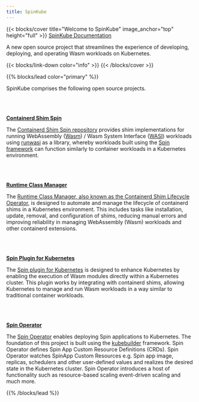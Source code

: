 ```yaml
---
title: SpinKube
---
```


{{< blocks/cover title="Welcome to SpinKube" image_anchor="top" height="full" >}}
<a class="btn btn-lg btn-primary me-3 mb-4" href="/docs/">
  SpinKube Documentation <i class="fas fa-arrow-alt-circle-right ms-2"></i>
</a>
<p class="lead mt-5">A new open source project that streamlines the experience of developing, deploying, and operating Wasm workloads on Kubernetes.</p>
{{< blocks/link-down color="info" >}}
{{< /blocks/cover >}}


{{% blocks/lead color="primary" %}}

SpinKube comprises the following open source projects.

<br />
<br />

<u>**Containerd Shim Spin**</u>

The [Containerd Shim Spin repository](https://github.com/spinkube/containerd-shim-spin) provides shim implementations for running WebAssembly ([Wasm](https://webassembly.org/)) / Wasm System Interface ([WASI](https://github.com/WebAssembly/WASI)) workloads using [runwasi](https://github.com/deislabs/runwasi) as a library, whereby workloads built using the [Spin framework](https://github.com/fermyon/spin) can function similarly to container workloads in a Kubernetes environment.

<br />
<br />

<u>**Runtime Class Manager**</u>

The [Runtime Class Manager, also known as the Containerd Shim Lifecycle Operator](https://github.com/spinkube/runtime-class-manager), is designed to automate and manage the lifecycle of containerd shims in a Kubernetes environment. This includes tasks like installation, update, removal, and configuration of shims, reducing manual errors and improving reliability in managing WebAssembly (Wasm) workloads and other containerd extensions.

<br />
<br />

<u>**Spin Plugin for Kubernetes**</u>

The [Spin plugin for Kubernetes](https://github.com/spinkube/spin-plugin-kube) is designed to enhance Kubernetes by enabling the execution of Wasm modules directly within a Kubernetes cluster. This plugin works by integrating with containerd shims, allowing Kubernetes to manage and run Wasm workloads in a way similar to traditional container workloads.

<br />
<br />

<u>**Spin Operator**</u>

The [Spin Operator](https://github.com/spinkube/spin-operator/) enables deploying Spin applications to Kubernetes. The foundation of this project is built using the [kubebuilder](https://github.com/kubernetes-sigs/kubebuilder) framework. Spin Operator defines Spin App Custom Resource Definitions (CRDs). Spin Operator watches SpinApp Custom Resources e.g. Spin app image, replicas, schedulers and other user-defined values and realizes the desired state in the Kubernetes cluster. Spin Operator introduces a host of functionality such as resource-based scaling event-driven scaling and much more.

{{% /blocks/lead %}}
